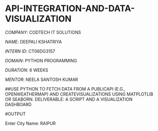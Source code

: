 # API-INTEGRATION-AND-DATA-VISUALIZATION

*COMPANY*: CODTECH IT SOLUTIONS

*NAME*: DEEPALI KSHATRIYA

*INTERN ID*: CT06DG3157

*DOMAIN*: PYTHON PROGRAMMING

*DURATION*: 6 WEEKS

*MENTOR*: NEELA SANTOSH KUMAR

##USE PYTHON TO FETCH DATA FROM A PUBLICAPI (E.G., OPENWEATHERMAP) AND CREATEVISUALIZATIONS USING MATPLOTLIB OR SEABORN. DELIVERABLE: A SCRIPT AND A VISUALIZATION DASHBOARD

#OUTPUT

Enter City Name: RAIPUR
